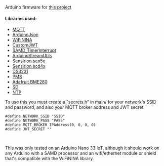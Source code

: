 Arduino firmware for [this project](https://github.com/felixcreate/Air-Quality-Monitor)

#### Libraries used:

- [MQTT](https://www.arduino.cc/reference/en/libraries/arduinomqttclient/)
- [ArduinoJson](https://arduinojson.org/)
- [WiFiNINA](https://www.arduino.cc/reference/en/libraries/wifinina/)
- [CustomJWT](https://github.com/Ant2000/CustomJWT)
- [SAMD_TimerInterrupt](https://github.com/khoih-prog/SAMD_TimerInterrupt)
- [ArduinoStreamUtils](https://github.com/bblanchon/ArduinoStreamUtils)
- [Sensirion sen5x](https://github.com/Sensirion/arduino-i2c-sen5x)
- [Sensirion scd4x](https://github.com/Sensirion/arduino-i2c-scd4x)
- [DS3231](https://www.arduino.cc/reference/en/libraries/ds3231/)
- [PMS](https://www.arduino.cc/reference/en/libraries/pms-library/)
- [Adafruit BME280](https://www.arduino.cc/reference/en/libraries/adafruit-bme280-library/)
- [SD](https://www.arduino.cc/reference/en/libraries/sd/)
- [NTP](https://www.arduino.cc/reference/en/libraries/ntpclient/)



To use this you must create a "secrets.h" in main/ for your network's SSID and password, and also your MQTT broker address and JWT secret:

```
#define NETWORK_SSID "SSID"
#define NETWORK_PASS "PASS"
#define MQTT_BROKER IPAddress(0, 0, 0, 0)
#define JWT_SECRET ""
```
<br>

This was only tested on an Arduino Nano 33 IoT, although it should work on any Arduino with a SAMD processor and an wifi/ethernet module or shield that's compatible with the WiFiNINA library.
